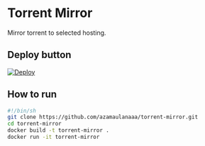 # Torrent Mirror

Mirror torrent to selected hosting.

## Deploy button

[![Deploy](https://www.herokucdn.com/deploy/button.svg)](https://heroku.com/deploy?template=https://github.com/azamaulanaaa/torrent-mirror "Heroku")

## How to run

```sh
#!/bin/sh
git clone https://github.com/azamaulanaaa/torrent-mirror.git
cd torrent-mirror
docker build -t torrent-mirror .
docker run -it torrent-mirror
```
